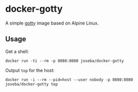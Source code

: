 # docker-gotty

A simple [gotty](https://github.com/yudai/gotty) image based on Alpine Linux.

## Usage

Get a shell:

```
docker run -ti --rm -p 8080:8080 joseba/docker-gotty
```

Output `top` for the host:

```
docker run -i --rm --pid=host --user nobody -p 8080:8080 joseba/docker-gotty top
